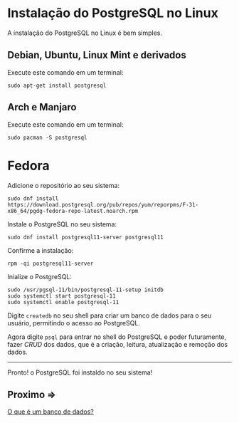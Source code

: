 # Instalação do PostgreSQL no Linux

A instalação do PostgreSQL no Linux é bem simples.

## Debian, Ubuntu, Linux Mint e derivados

Execute este comando em um terminal:

``sudo apt-get install postgresql``

## Arch e Manjaro

Execute este comando em um terminal:

``sudo pacman -S postgresql``

# Fedora 

Adicione o repositório ao seu sistema:

``sudo dnf install https://download.postgresql.org/pub/repos/yum/reporpms/F-31-x86_64/pgdg-fedora-repo-latest.noarch.rpm``

Instale o PostgreSQL no seu sistema:

``sudo dnf install postgresql11-server postgresql11``

Confirme a instalação:

``rpm -qi postgresql11-server``

Inialize o PostgreSQL:

```
sudo /usr/pgsql-11/bin/postgresql-11-setup initdb
sudo systemctl start postgresql-11
sudo systemctl enable postgresql-11
```

Digite ``createdb`` no seu shell para criar um banco de dados para o seu usuário, permitindo o acesso ao PostgreSQL.

Agora digite ``psql`` para entrar no shell do PostgreSQL e poder futuramente, fazer *CRUD* dos dados, que é a criação, leitura, atualização e remoção dos dados.

----

Pronto! o PostgreSQL foi instaldo no seu sistema!

## Proximo =>

[O que é um banco de dados?](../oque-bd/README.md)